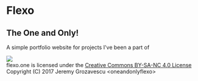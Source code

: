
# Flexo

## The One and Only!

A simple portfolio website for projects I've been a part of

![](https://i.creativecommons.org/l/by-nc-sa/4.0/88x31.png)  
flexo.one is licensed under the [Creative Commons BY-SA-NC 4.0 License](https://creativecommons.org/licenses/by-nc-sa/4.0/)  
Copyright (C) 2017 Jeremy Grozavescu \<oneandonlyflexo>
